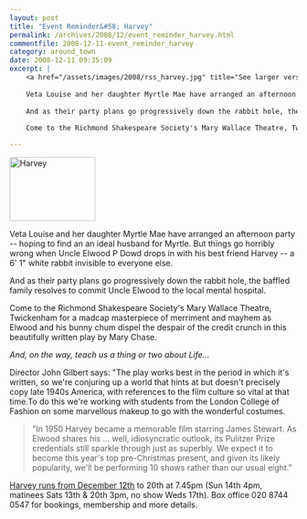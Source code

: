 ```yaml
---
layout: post
title: "Event Reminder&#58; Harvey"
permalink: /archives/2008/12/event_reminder_harvey.html
commentfile: 2008-12-11-event_reminder_harvey
category: around_town
date: 2008-12-11 09:35:09
excerpt: |
    <a href="/assets/images/2008/rss_harvey.jpg" title="See larger version of - Harvey"><img src="/assets/images/2008/rss_harvey_thumb.jpg" width="150" height="112" alt="Harvey" class="photo right" /></a>
    
    Veta Louise and her daughter Myrtle Mae have arranged an afternoon party -- hoping to find an an ideal husband for Myrtle. But things go horribly wrong when Uncle Elwood P Dowd drops in with his best friend Harvey -- a 6' 1" white rabbit invisible to everyone else.
    
    And as their party plans go progressively down the rabbit hole, the baffled family resolves to commit Uncle Elwood to the local mental hospital.
    
    Come to the Richmond Shakespeare Society's Mary Wallace Theatre, Twickenham for a madcap masterpiece of merriment and mayhem as Elwood and his bunny chum dispel the despair of the credit crunch in this beautifully written play by Mary Chase.

---
```


<a href="/assets/images/2008/rss_harvey.jpg" title="See larger version of - Harvey"><img src="/assets/images/2008/rss_harvey_thumb.jpg" width="150" height="112" alt="Harvey" class="photo right" /></a>

Veta Louise and her daughter Myrtle Mae have arranged an afternoon party -- hoping to find an an ideal husband for Myrtle. But things go horribly wrong when Uncle Elwood P Dowd drops in with his best friend Harvey -- a 6' 1" white rabbit invisible to everyone else.

And as their party plans go progressively down the rabbit hole, the baffled family resolves to commit Uncle Elwood to the local mental hospital.

Come to the Richmond Shakespeare Society's Mary Wallace Theatre, Twickenham for a madcap masterpiece of merriment and mayhem as Elwood and his bunny chum dispel the despair of the credit crunch in this beautifully written play by Mary Chase.

*And, on the way, teach us a thing or two about Life...*

Director John Gilbert says: "The play works best in the period in which it's written, so we're conjuring up a world that hints at but doesn't precisely copy late 1940s America, with references to the film culture so vital at that time.To do this we're working with students from the London College of Fashion on some marvellous makeup to go with the wonderful costumes.

> "In 1950 Harvey became a memorable film starring James Stewart. As Elwood shares his ... well, idiosyncratic outlook, its Pulitzer Prize credentials still sparkle through just as superbly. We expect it to become this year's top pre-Christmas present, and given its likely popularity, we'll be performing 10 shows rather than our usual eight."

[Harvey runs from December 12th](https://stmargarets.london/event/play/200705142016) to 20th at 7.45pm (Sun 14th 4pm, matinees Sats 13th & 20th 3pm, no show Weds 17th). Box office 020 8744 0547 for bookings, membership and more details.
